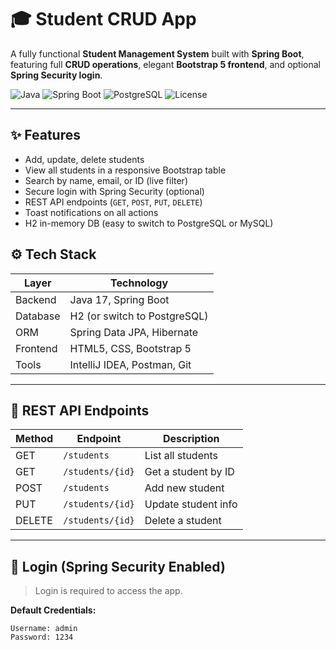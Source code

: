 # 🎓 Student CRUD App

A fully functional **Student Management System** built with **Spring Boot**, featuring full **CRUD operations**, elegant **Bootstrap 5 frontend**, and optional **Spring Security login**.

![Java](https://img.shields.io/badge/Java-17-blue.svg)
![Spring Boot](https://img.shields.io/badge/Spring_Boot-3.2-success)
![PostgreSQL](https://img.shields.io/badge/H2/PSQL-Supported-brightgreen)
![License](https://img.shields.io/badge/License-MIT-lightgrey.svg)

---

## ✨ Features

- Add, update, delete students
- View all students in a responsive Bootstrap table
- Search by name, email, or ID (live filter)
- Secure login with Spring Security (optional)
- REST API endpoints (`GET`, `POST`, `PUT`, `DELETE`)
- Toast notifications on all actions
- H2 in-memory DB (easy to switch to PostgreSQL or MySQL)

## ⚙️ Tech Stack

| Layer            | Technology                  |
|------------------|-----------------------------|
| Backend          | Java 17, Spring Boot        |
| Database         | H2 (or switch to PostgreSQL)|
| ORM              | Spring Data JPA, Hibernate  |
| Frontend         | HTML5, CSS, Bootstrap 5     |
| Tools            | IntelliJ IDEA, Postman, Git |

---

## 🧪 REST API Endpoints

| Method | Endpoint             | Description             |
|--------|----------------------|-------------------------|
| GET    | `/students`          | List all students       |
| GET    | `/students/{id}`     | Get a student by ID     |
| POST   | `/students`          | Add new student         |
| PUT    | `/students/{id}`     | Update student info     |
| DELETE | `/students/{id}`     | Delete a student        |

---

## 🔐 Login (Spring Security Enabled)

> Login is required to access the app.

**Default Credentials:**

```text
Username: admin
Password: 1234
